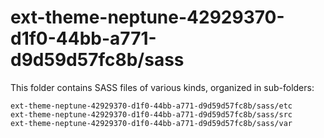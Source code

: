 # ext-theme-neptune-42929370-d1f0-44bb-a771-d9d59d57fc8b/sass

This folder contains SASS files of various kinds, organized in sub-folders:

    ext-theme-neptune-42929370-d1f0-44bb-a771-d9d59d57fc8b/sass/etc
    ext-theme-neptune-42929370-d1f0-44bb-a771-d9d59d57fc8b/sass/src
    ext-theme-neptune-42929370-d1f0-44bb-a771-d9d59d57fc8b/sass/var
